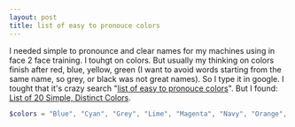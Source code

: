 ```yaml
---
layout: post
title: list of easy to pronouce colors
---
```


I needed simple to pronounce and clear names for my machines using in face 2 face training. I touhgt on colors. But usually my thinking on colors finish after red, blue, yellow, green (I want to avoid words starting from the same name, so grey, or black was not great names). So I type it in google. I tought that it's crazy search "[list of easy to pronouce colors](https://www.google.com/search?q=list+of+easy+to+pronouce+colors)". But I found: [List of 20 Simple, Distinct Colors](https://sashat.me/2017/01/11/list-of-20-simple-distinct-colors/). 

```powershell
$colors = "Blue", "Cyan", "Grey", "Lime", "Magenta", "Navy", "Orange", "Purple", "Red", "Teal", "White", "Yellow"
```